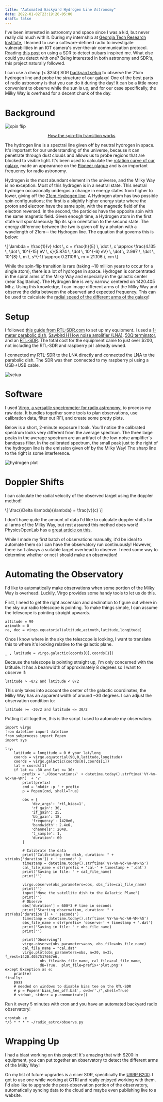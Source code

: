```yaml
---
title: "Automated Backyard Hydrogen Line Astronomy"
date: 2022-01-02T23:19:26-05:00
draft: false
---
```


I've been interested in astronomy and space since I was a kid, but never really did much with it. During my internship at [Georgia Tech Research Institute](https://gtri.gatech.edu/), I learned to use a software-defined radio to investigate vulnerabilities in an IOT camera's over-the-air communication protocol. Reading [this post](https://www.rtl-sdr.com/cheap-and-easy-hydrogen-line-radio-astronomy-with-a-rtl-sdr-wifi-parabolic-grid-dish-lna-and-sdrsharphttps://www.rtl-sdr.com/detecting-pulsars-rotating-neutron-stars-with-an-rtl-sdr//) on using a SDR to detect pulsars inspired me. What else could you detect with one? Being interested in both astronomy and SDR's, this project naturally followed. 

I can use a cheap (< $250) SDR [backyard setup](https://www.rtl-sdr.com/cheap-and-easy-hydrogen-line-radio-astronomy-with-a-rtl-sdr-wifi-parabolic-grid-dish-lna-and-sdrsharp/) to observe the 21cm hydrogen line and probe the structure of our galaxy! One of the best parts of radio astronomy is that you can do it during the day! It can be a little more convenient to observe while the sun is up, and for our case specifically, the Milky Way is overhead for a decent chunk of the day.

# Background 

![spin flip](/img/spin-flip-scaled.png)

<p align = "center">
    <a href="https://commons.wikimedia.org/wiki/File:Hydrogen-SpinFlip.svg" style="margin:auto; text-align:center; display:block;">
    How the spin-flip transition works
    </a>
</p>

The hydrogen line is a spectral line given off by neutral hydrogen in space. It's important for our understanding of the universe, because it can penetrate through dust clouds and allows us to probe regions that are blocked to visible light. It's been used to calculate the [rotation curve of our galaxy](https://www.e-education.psu.edu/astro801/content/l8_p8.html), made an appearance on the [Pioneer plague](https://en.wikipedia.org/wiki/Pioneer_plaque) and is an important frequency for radio astronomy.


Hydrogen is the most abundant element in the universe, and the Milky Way is no exception. Most of this hydrogen is in a neutral state. This neutral hydrogen occasionally undergos a change in energy states from higher to lower, giving off the [21cm Hydrogen line](https://en.wikipedia.org/wiki/Hydrogen_line). A Hydrogen atom has two possible spin configurations; the first is a slightly higher energy state where the proton and electron have the same spin, with the magnetic field of the electron reversed. In the second, the particles have the opposite spin with the same magnetic field. Given enough time, a Hydrogen atom in the first state will spontaneously flip its spin orientation to the second state. The energy difference between the two is given off by a photon with a wavelength of 21cm-- the Hydrogen line. The equation that governs this is below:

\\[ \lambda = \frac{1}{v} \dot \\, c = \frac{h}{E} \\, \dot \\, c \approx \frac{4.135 \\, \dot \\, 10^{-15} eV \\, s}{5.874 \\, \dot \\, 10^{-6} eV} \\, \dot \\, 2.997 \\, \dot \\, 10^{8} \\, m \\, s^{-1} \approx 0.21106 \\, m = 21.106 \\, cm \\]

While the spin-flip transition is rare (taking ~10 million years to occur for a single atom), there is a lot of hydrogen in space. Hydrogen is concentrated in the spiral arms of the Milky Way and especially in the galactic center (near Sagittarius). The Hydrogen line is very narrow, centered on 1420.405 Mhz. Using this knowledge, I can image different arms of the Milky Way and observe the delta between the observed and expected frequency. This can be used to calculate the [radial speed of the different arms of the galaxy](https://physicsopenlab.org/2020/09/08/measurement-of-the-milky-way-rotation/)! 

# Setup

I followed [this guide from RTL-SDR.com](https://www.rtl-sdr.com/cheap-and-easy-hydrogen-line-radio-astronomy-with-a-rtl-sdr-wifi-parabolic-grid-dish-lna-and-sdrsharp/) to set up my equipment. I used a [1-meter parabolic dish](https://www.amazon.com/Premiertek-Directional-High-Gain-Parabolic-ANT-GRID-24DBI/dp/B005M8KU3W/ref=pd_sbs_1/137-2260590-1166642?pd_rd_w=lxWGy&pf_rd_p=0a3ad226-8a77-4898-9a99-63ffeb1aef90&pf_rd_r=JFQETBH5P545YV1JS3TV&pd_rd_r=0238062a-5707-4b87-a79a-ac321cfcc06d&pd_rd_wg=g7M7Y&pd_rd_i=B005M8KU3W&psc=1), [Sawbird H1 low noise amplifier (LNA)](https://www.amazon.com/dp/B07XPV9RX2?ref=nb_sb_ss_w_as-ypp-rep_ypp_rep_k0_1_7&amp&crid=1KSDU4I4AMG3P&amp&sprefix=sawbird), [50Ω terminator](https://www.amazon.com/gp/product/B00BXUYDMM), and an [RTL-SDR](https://www.rtl-sdr.com/). The total cost for the equipment came to just over $200, not including the RTL-SDR and raspberry pi I already owned. 

I connected my RTL-SDR to the LNA directly and connected the LNA to the parabolic dish. The SDR was then connected to my raspberry pi using a USB->USB cable. 

![setup](/img/setup-scaled.jpg)

# Software

I used [Virgo, a versatile spectrometer for radio astronomy,](https://github.com/0xboto/Virgo) to process my raw data. It bundles together some tools to plan observations, use calibration data, filter out RFI, and create some pretty plots. 

Below is a short, 2-minute exposure I took. You'll notice the calibrated spectrum looks very different from the average spectrum. The three large peaks in the average spectrum are an artifact of the low-noise amplifier's bandpass filter. In the calibrated spectrum, the small peak just to the right of the hydrogen line is the emission given off by the Milky Way! The sharp line to the right is some interference. 

![hydrogen plot](/img/hydrogen-line.png)

# Doppler Shifts

I can calculate the radial velocity of the observed target using the doppler method!

\\[ \frac{\Delta \lambda}{\lambda} = \frac{v}{c} \\]

I don't have quite the amount of data I'd like to calculate doppler shifts for all arms of the Milky Way, but rest assured this method does work! PhysicsOpenLab has a [great article on this](https://physicsopenlab.org/2020/09/08/measurement-of-the-milky-way-rotation/). 

While I made my first batch of observations manually, it'd be ideal to automate them so I can have the observatory run continuously! However, there isn't always a suitable target overhead to observe. I need some way to determine whether or not I should make an observation!

# Automating the Observatory

I'd like to automatically make observations when some portion of the Milky Way is overhead. Luckily, Virgo provides some handy tools to let us do this.

First, I need to get the right ascension and declination to figure out where in the sky our radio telescope is pointing. To make things simple, I can assume the telescope is pointing straight upwards.  

```
altitude = 90
azimuth = 0
ra, dec = virgo.equatorial(altitude,azimuth,latitude,longitude)
```

Once I know where in the sky the telescope is looking, I want to translate this to where it's looking relative to the galactic plane.

```
_ , latitude = virgo.galactic(coords[0],coords[1])
```

Because the telescope is pointing straight up, I'm only concerned with the latitude. It has a beamwidth of approximately 8 degrees so I want to observe if:

```
latitude > -8/2 and latitude < 8/2
```

This only takes into account the center of the galactic coordinates, the Milky Way has an apparent width of around ~30 degrees. I can adjust the observation condition to:

```
latitude >= -30/2 and latitude <= 30/2
```

Putting it all together, this is the script I used to automate my observatory.

```
import virgo
from datetime import datetime
from subprocess import Popen
import sys

try:
    latitude = longitude = 0 # your lat/long
    coords = virgo.equatorial(90,0,latitude,longitude)
    coords = virgo.galactic(coords[0],coords[1])
    lat = coords[1]
    if lat >= -30 and lat <= 30:
        prefix = './Observations/' + datetime.today().strftime('%Y-%m-%d-%H-%M')  + '/'
        print(prefix)
        cmd = 'mkdir -p ' + prefix
        p = Popen(cmd, shell=True)

        obs = {
            'dev_args': 'rtl,bias=1',
            'rf_gain': 30,
            'if_gain': 25,
            'bb_gain': 18,
            'frequency': 1420e6,
            'bandwidth': 2.4e6,
            'channels': 2048,
            't_sample': 1,
            'duration': 60
        }

        # Calibrate the data
        print("Calibrating the dish, duration: " + str(obs['duration']) + ' seconds' )
        timestamp = datetime.today().strftime('%Y-%m-%d-%H-%M-%S')
        cal_file_name = str(prefix + 'cal-' + timestamp + '.dat')
        print("Saving in file: " + cal_file_name)
        print('')

        virgo.observe(obs_parameters=obs, obs_file=cal_file_name)
        print('')
        input("Move the satellite dish to the Galactic Plane")
        print('')
        # Observe
        obs['duration'] = 600*3 # time in seconds
        print("Starting observation, duration: " + str(obs['duration']) + ' seconds')
        timestamp = datetime.today().strftime('%Y-%m-%d-%H-%M-%S')
        obs_file_name = str(prefix+ 'observe-' + timestamp + '.dat')
        print("Saving in file: " + obs_file_name)
        print('')

        print("Observing")
        virgo.observe(obs_parameters=obs, obs_file=obs_file_name)
        cal_file_name = "cal.dat"
        virgo.plot(obs_parameters=obs, n=20, m=35, f_rest=1420.4057517667e6,
                obs_file=obs_file_name, cal_file=cal_file_name,
                dB=True,  plot_file=prefix+'plot.png')
except Exception as e:
    print(e)
finally:
    pass
    # needed on windows to disable bias tee on the RTL-SDR
    # p = Popen('bias_tee_off.bat', cwd=r'./',shell=True)
    # stdout, stderr = p.communicate()
```

Run it every 5 minutes with cron and you have an automated backyard radio observatory!

```
crontab -e
*/5 * * * * ~/radio_astro/observe.py
```

# Wrapping Up 

I had a blast working on this project! It's amazing that with $200 in equipment, you can put together an observatory to detect the different arms of the Milky Way! 

On my list of future upgrades is a nicer SDR, specifically the [USRP B200](https://www.ettus.com/all-products/ub200-kit/). I got to use one while working at GTRI and really enjoyed working with them. I'd also like to upgrade the post-observation portion of the observatory, automatically syncing data to the cloud and maybe even publishing live to a website.